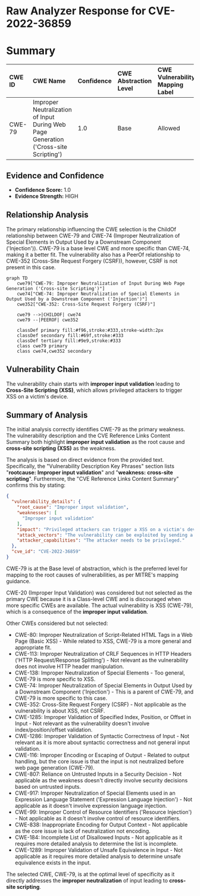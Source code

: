 # Raw Analyzer Response for CVE-2022-36859

# Summary
| CWE ID  | CWE Name                                                                        | Confidence | CWE Abstraction Level | CWE Vulnerability Mapping Label | CWE-Vulnerability Mapping Notes |
| :-------- | :------------------------------------------------------------------------------ | :--------- | :---------------------- | :-------------------------------- | :-------------------------------- |
| CWE-79 | Improper Neutralization of Input During Web Page Generation ('Cross-site Scripting') | 1.0        | Base                    | Allowed                           | Primary CWE                       |

## Evidence and Confidence

*   **Confidence Score:** 1.0
*   **Evidence Strength:** HIGH

## Relationship Analysis
The primary relationship influencing the CWE selection is the ChildOf relationship between CWE-79 and CWE-74 (Improper Neutralization of Special Elements in Output Used by a Downstream Component ('Injection')). CWE-79 is a base level CWE and more specific than CWE-74, making it a better fit. The vulnerability also has a PeerOf relationship to CWE-352 (Cross-Site Request Forgery (CSRF)), however, CSRF is not present in this case.

```mermaid
graph TD
    cwe79["CWE-79: Improper Neutralization of Input During Web Page Generation ('Cross-site Scripting')"]
    cwe74["CWE-74: Improper Neutralization of Special Elements in Output Used by a Downstream Component ('Injection')"]
    cwe352["CWE-352: Cross-Site Request Forgery (CSRF)"]

    cwe79 -->|CHILDOF| cwe74
    cwe79 --|PEEROF| cwe352
    
    classDef primary fill:#f96,stroke:#333,stroke-width:2px
    classDef secondary fill:#69f,stroke:#333
    classDef tertiary fill:#9e9,stroke:#333
    class cwe79 primary
    class cwe74,cwe352 secondary
```

## Vulnerability Chain
The vulnerability chain starts with **improper input validation** leading to **Cross-Site Scripting (XSS)**, which allows privileged attackers to trigger XSS on a victim's device.

## Summary of Analysis
The initial analysis correctly identifies CWE-79 as the primary weakness. The vulnerability description and the CVE Reference Links Content Summary both highlight **improper input validation** as the root cause and **cross-site scripting (XSS)** as the weakness.

The analysis is based on direct evidence from the provided text. Specifically, the "Vulnerability Description Key Phrases" section lists "**rootcause:** **Improper input validation**" and "**weakness:** **cross-site scripting**". Furthermore, the "CVE Reference Links Content Summary" confirms this by stating:

```json
{
  "vulnerability_details": {
    "root_cause": "Improper input validation",
    "weaknesses": [
      "Improper input validation"
    ],
    "impact": "Privileged attackers can trigger a XSS on a victim's devices.",
    "attack_vectors": "The vulnerability can be exploited by sending a crafted input to the SmartTag Plugin.",
    "attacker_capabilities": "The attacker needs to be privileged."
  },
  "cve_id": "CVE-2022-36859"
}
```

CWE-79 is at the Base level of abstraction, which is the preferred level for mapping to the root causes of vulnerabilities, as per MITRE's mapping guidance.

CWE-20 (Improper Input Validation) was considered but not selected as the primary CWE because it is a Class-level CWE and is discouraged when more specific CWEs are available. The actual vulnerability is XSS (CWE-79), which is a consequence of the **improper input validation**.

Other CWEs considered but not selected:
*   CWE-80: Improper Neutralization of Script-Related HTML Tags in a Web Page (Basic XSS) - While related to XSS, CWE-79 is a more general and appropriate fit.
*   CWE-113: Improper Neutralization of CRLF Sequences in HTTP Headers ('HTTP Request/Response Splitting') - Not relevant as the vulnerability does not involve HTTP header manipulation.
*   CWE-138: Improper Neutralization of Special Elements - Too general, CWE-79 is more specific to XSS.
*   CWE-74: Improper Neutralization of Special Elements in Output Used by a Downstream Component ('Injection') - This is a parent of CWE-79, and CWE-79 is more specific to this case.
*   CWE-352: Cross-Site Request Forgery (CSRF) - Not applicable as the vulnerability is about XSS, not CSRF.
*   CWE-1285: Improper Validation of Specified Index, Position, or Offset in Input - Not relevant as the vulnerability doesn't involve index/position/offset validation.
*   CWE-1286: Improper Validation of Syntactic Correctness of Input - Not relevant as it is more about syntactic correctness and not general input validation.
*   CWE-116: Improper Encoding or Escaping of Output - Related to output handling, but the core issue is that the input is not neutralized before web page generation (CWE-79).
*   CWE-807: Reliance on Untrusted Inputs in a Security Decision - Not applicable as the weakness doesn't directly involve security decisions based on untrusted inputs.
*   CWE-917: Improper Neutralization of Special Elements used in an Expression Language Statement ('Expression Language Injection') - Not applicable as it doesn't involve expression language injection.
*   CWE-99: Improper Control of Resource Identifiers ('Resource Injection') - Not applicable as it doesn't involve control of resource identifiers.
*   CWE-838: Inappropriate Encoding for Output Context - Not applicable as the core issue is lack of neutralization not encoding.
*   CWE-184: Incomplete List of Disallowed Inputs - Not applicable as it requires more detailed analysis to determine the list is incomplete.
*   CWE-1289: Improper Validation of Unsafe Equivalence in Input - Not applicable as it requires more detailed analysis to determine unsafe equivalence exists in the input.

The selected CWE, CWE-79, is at the optimal level of specificity as it directly addresses the **improper neutralization** of input leading to **cross-site scripting**.